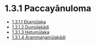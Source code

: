 # 1.3.1 Paccayānuloma

* [1.3.1.1 Ekamūlaka](1.3.1/1.3.1.1.md)
* [1.3.1.2 Dumūlakādi](1.3.1/1.3.1.2.md)
* [1.3.1.3 Hetumūlaka](1.3.1/1.3.1.3.md)
* [1.3.1.4 Ārammaṇamūlakādi](1.3.1/1.3.1.4.md)

